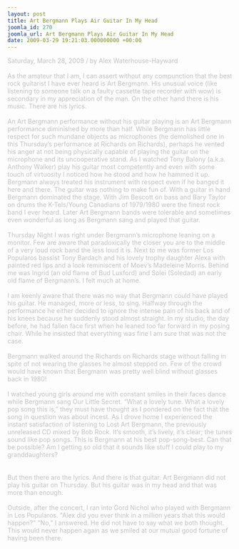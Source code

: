 ```yaml
---
layout: post
title: Art Bergmann Plays Air Guitar In My Head
joomla_id: 270
joomla_url: Art Bergmann Plays Air Guitar In My Head
date: 2009-03-29 19:21:03.000000000 +00:00
---
```

<span style="color: #c0c0c0">Saturday, March 28, 2009 / by Alex Waterhouse-Hayward<br />
<br />
As the amateur that I am, I can assert without any compunction that the best rock guitarist I have ever heard is Art Bergmann. His unusual voice (like listening to someone talk on a faulty cassette tape recorder with wow) is secondary in my appreciation of the man. On the other hand there is his music. There are his lyrics. <br />
<br />
An Art Bergmann performance without his guitar playing is an Art Bergmann performance diminished by more than half. While Bergmann has little respect for such mundane objects as microphones (he demolished one in this Thursday&rsquo;s performance at Richards on Richards), perhaps he vented his anger at not being physically capable of playing the guitar on the microphone and its uncooperative stand. As I watched Tony Balony (a.k.a. Anthony Walker) play his guitar most competently and even with some touch of virtuosity I noticed how he stood and how he hammed it up. Bergmann always treated his instrument with respect even if he banged it here and there. The guitar was nothing to make fun of. With a guitar in hand Bergmann dominated the stage. With Jim Bescott on bass and Bary Taylor on drums the K-Tels/Young Canadians of 1979/1980 were the finest rock band I ever heard. Later Art Bergmann bands were tolerable and sometimes even wonderful as long as Bergmann sang and played that guitar.<br />
<br />
Thursday Night I was right under Bergmann&rsquo;s microphone leaning on a monitor. Few are aware that paradoxically the closer you are to the middle of a very loud rock band the less loud it is. Next to me was former Los Popularos bassist Tony Bardach and his lovely trophy daughter Alexa with painted red lips and a look reminiscent of Moev&rsquo;s Madeleine Morris. Behind me was Ingrid (an old flame of Bud Luxford) and Solei (Soledad) an early old flame of Bergmann&rsquo;s. I felt much at home.<br />
<br />
I am keenly aware that there was no way that Bergmann could have played his guitar. He managed, more or less, to sing. Halfway through the performance he either decided to ignore the intense pain of his back and of his knees because he suddenly stood almost straight. In my studio, the day before, he had fallen face first when he leaned too far forward in my posing chair. While he insisted that everything was fine I am sure that was not the case. <br />
<br />
Bergmann walked around the Richards on Richards stage without falling in spite of not wearing the glasses he almost stepped on. Few of the crowd would have known that Bergmann was pretty well blind without glasses back in 1980! <br />
<br />
I watched young girls around me with constant smiles in their faces dance while Bergmann sang Our Little Secret. &ldquo;What a lovely tune. What a lovely pop song this is,&rdquo; they must have thought as I pondered on the fact that the song in question was about incest. As I drove home I experienced the instant satisfaction of listening to Lost Art Bergmann, the previously unreleased CD mixed by Bob Rock. It&rsquo;s smooth, it&rsquo;s lively, it&rsquo;s clear; the tunes sound like pop songs. This is Bergmann at his best pop-song-best. Can that be possible? Am I getting so old that it sounds like stuff I could play to my granddaughters? <br />
<br />
<br />
But then there are the lyrics. And there is that guitar. Art Bergmann did not play his guitar on Thursday. But his guitar was in my head and that was more than enough.<br />
<br />
Outside, after the concert, I ran into Gord Nichol who played with Bergmann in Los Popularos. &quot;Alex did you ever think in a million years that this would happen?&quot; &quot;No,&quot; I answered. He did not have to say what we both thought. This would never happen again as we smiled at our mutual good fortune of having been there.<br />
<br />
</span>
